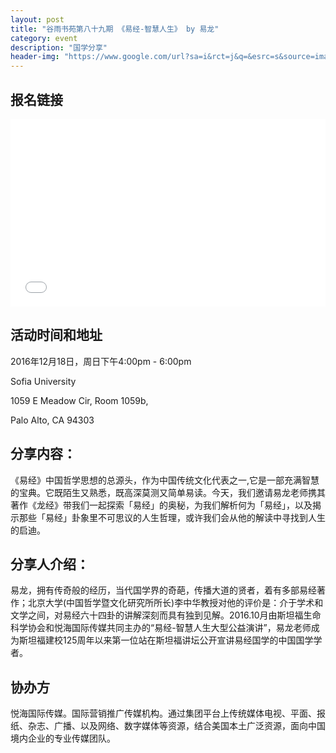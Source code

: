 ```yaml
---
layout: post
title: "谷雨书苑第八十九期 《易经-智慧人生》 by 易龙"
category: event
description: "国学分享"
header-img: "https://www.google.com/url?sa=i&rct=j&q=&esrc=s&source=images&cd=&ved=0ahUKEwiXrdf9ufDQAhXlrFQKHeGPDk0QjBwIBA&url=http%3A%2F%2Fi1.topu.com%2Fcourse%2Fcover%2F20160527033022892.jpg&psig=AFQjCNFI1VRQ1ulHMHNOeEFNvhG6PvgKTw&ust=1481693798830157"
---
```


## 报名链接
<div style="width:100%; text-align:left;" ><iframe src="//eventbrite.com/tickets-external?eid=30240364745&ref=etckt" frameborder="0" height="300" width="100%" vspace="0" hspace="0" marginheight="5" marginwidth="5" scrolling="auto" allowtransparency="true"></iframe></div>
                 
## 活动时间和地址
2016年12月18日，周日下午4:00pm - 6:00pm

Sofia University 

1059 E Meadow Cir, Room 1059b,

Palo Alto, CA 94303

## 分享内容：
《易经》中国哲学思想的总源头，作为中国传统文化代表之一,它是一部充满智慧的宝典。它既陌生又熟悉，既高深莫测又简单易读。今天，我们邀请易龙老师携其著作《龙经》带我们一起探索「易经」的奥秘，为我们解析何为「易经」，以及揭示那些「易经」卦象里不可思议的人生哲理，或许我们会从他的解读中寻找到人生的启迪。

## 分享人介绍：
易龙，拥有传奇般的经历，当代国学界的奇葩，传播大道的贤者，着有多部易经著作；北京大学(中国哲学暨文化研究所所长)李中华教授对他的评价是：介于学术和文学之间，对易经六十四卦的讲解深刻而具有独到见解。2016.10月由斯坦福生命科学协会和悦海国际传媒共同主办的“易经-智慧人生大型公益演讲”，易龙老师成为斯坦福建校125周年以来第一位站在斯坦福讲坛公开宣讲易经国学的中国国学学者。

## 协办方
悦海国际传媒。国际营销推广传媒机构。通过集团平台上传统媒体电视、平面、报纸、杂志、广播、以及网络、数字媒体等资源，结合美国本土广泛资源，面向中国境内企业的专业传媒团队。
